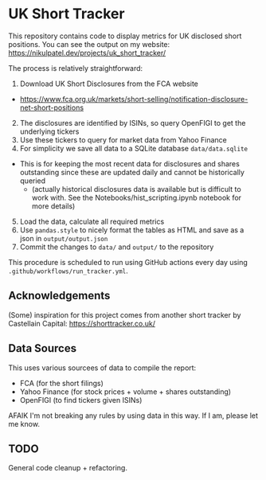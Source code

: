 # UK Short Tracker

This repository contains code to display metrics for UK disclosed short positions. You can see the output on my website: https://nikulpatel.dev/projects/uk_short_tracker/

The process is relatively straightforward:
1) Download UK Short Disclosures from the FCA website
  - https://www.fca.org.uk/markets/short-selling/notification-disclosure-net-short-positions
2) The disclosures are identified by ISINs, so query OpenFIGI to get the underlying tickers
3) Use these tickers to query for market data from Yahoo Finance
4) For simplicity we save all data to a SQLite database `data/data.sqlite`
  - This is for keeping the most recent data for disclosures and shares outstanding since these are updated daily and cannot be historically queried
    - (actually historical disclosures data is available but is difficult to work with. See the Notebooks/hist_scripting.ipynb notebook for more details)
5) Load the data, calculate all required metrics
6) Use `pandas.style` to nicely format the tables as HTML and save as a json in `output/output.json`
7) Commit the changes to `data/` and `output/` to the repository

This procedure is scheduled to run using GitHub actions every day using `.github/workflows/run_tracker.yml`.

## Acknowledgements

(Some) inspiration for this project comes from another short tracker by Castellain Capital: https://shorttracker.co.uk/

## Data Sources

This uses various sourcees of data to compile the report:
- FCA (for the short filings)
- Yahoo Finance (for stock prices + volume + shares outstanding)
- OpenFIGI (to find tickers given ISINs)

AFAIK I'm not breaking any rules by using data in this way. If I am, please let me know.

## TODO
General code cleanup + refactoring.
